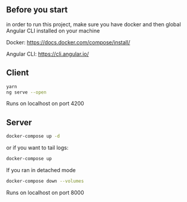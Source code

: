 ## Before you start
in order to run this project, make sure you have docker and then global Angular CLI installed on your machine

Docker: 
https://docs.docker.com/compose/install/

Angular CLI: 
https://cli.angular.io/

## Client
```bash
yarn
ng serve --open
```
Runs on localhost on port 4200

## Server
```bash
docker-compose up -d
```
or if you want to tail logs:
```bash
docker-compose up
```
If you ran in detached mode
```bash
docker-compose down --volumes
```
Runs on localhost on port 8000
